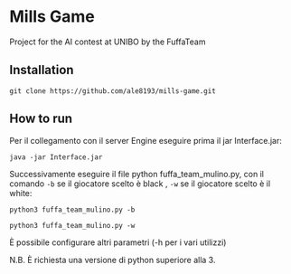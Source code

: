# Mills Game
Project for the AI contest at UNIBO by the FuffaTeam

## Installation
`git clone https://github.com/ale8193/mills-game.git`

## How to run

Per il collegamento con il server Engine eseguire prima il jar Interface.jar:

`java -jar Interface.jar`

Successivamente eseguire il file python fuffa_team_mulino.py, con il comando `-b` se il giocatore scelto è black , `-w` 
se il giocatore scelto è il white:

`python3 fuffa_team_mulino.py -b`

`python3 fuffa_team_mulino.py -w`

È possibile configurare altri parametri (-h per i vari utilizzi)


N.B. È richiesta una versione di python superiore alla 3.
